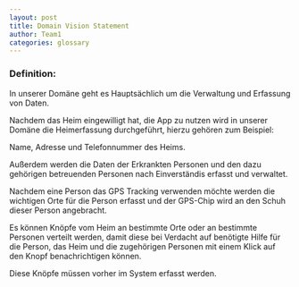```yaml
---
layout: post
title: Domain Vision Statement
author: Team1
categories: glossary
---
```


### Definition:
In unserer Domäne geht es Hauptsächlich um die Verwaltung und Erfassung von Daten. 

Nachdem das Heim eingewilligt hat, die App zu nutzen wird in unserer Domäne die Heimerfassung durchgeführt, hierzu gehören zum Beispiel:

Name, Adresse und Telefonnummer des Heims.

Außerdem werden die Daten der Erkrankten Personen und den dazu gehörigen betreuenden Personen nach Einverständis erfasst und verwaltet.

Nachdem eine Person das GPS Tracking verwenden möchte werden die wichtigen Orte für die Person erfasst und der GPS-Chip wird an den Schuh dieser Person angebracht. 

Es können Knöpfe vom Heim an bestimmte Orte oder an bestimmte Personen verteilt werden, damit diese bei Verdacht auf benötigte Hilfe für die Person, das Heim und die zugehörigen Personen mit einem Klick auf den Knopf benachrichtigen können.

Diese Knöpfe müssen vorher im System erfasst werden.
